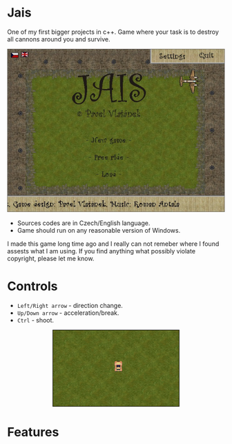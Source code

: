 # Jais
One of my first bigger projects in c++. Game where your task is to destroy all cannons around you and survive.

<p align="center">  
  <img src="doc/splash.jpg">
</p>

- Sources codes are in Czech/English language.
- Game should run on any reasonable version of Windows.

I made this game long time ago and I really can not remeber where I found assests what I am using. If you find anything what possibly violate copyright, please let me know.

# Controls
- `Left/Right arrow` - direction change.
- `Up/Down arrow` - acceleration/break.
- `Ctrl` - shoot.

<p align="center">  
  <img src="doc/game_0.gif">
</p>

# Features
